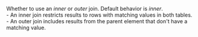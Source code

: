 Whether to use an *inner* or *outer* join. Default behavior is *inner*.<br />- An inner join restricts results to rows with matching values in both tables.<br />- An outer join includes results from the parent element that don't have a matching value.